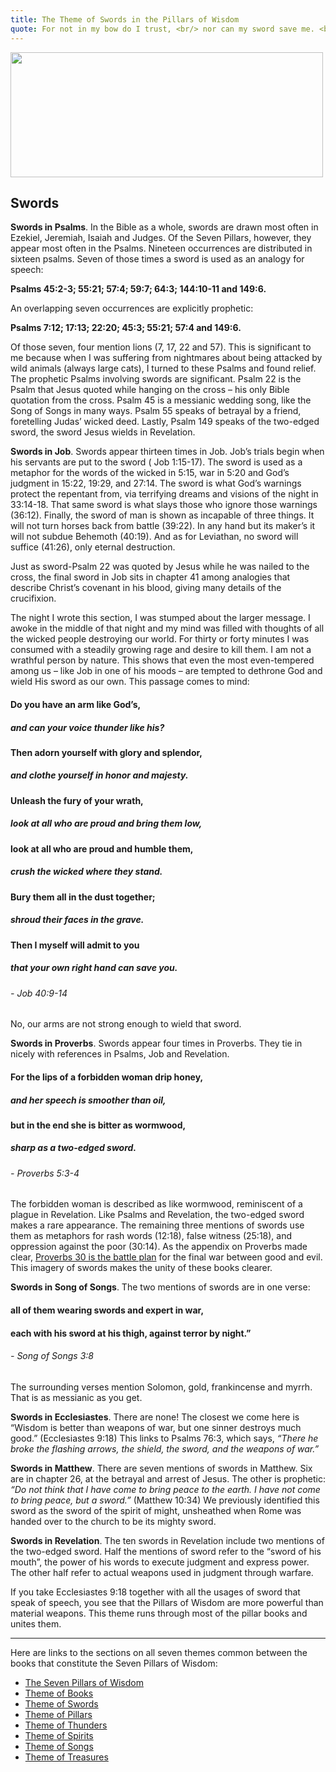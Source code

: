 ```yaml
---
title: The Theme of Swords in the Pillars of Wisdom
quote: For not in my bow do I trust, <br/> nor can my sword save me. <br/> - Psalm 44:6
---
```

<img src="images/sword.png" width="500" height="200" />

## Swords

**Swords in Psalms**. In the Bible as a whole, swords are
drawn most often in Ezekiel, Jeremiah, Isaiah and Judges.
Of the Seven Pillars, however, they appear most often in the
Psalms. Nineteen occurrences are distributed in sixteen
psalms. Seven of those times a sword is used as an analogy
for speech:

**Psalms 45:2-3; 55:21; 57:4; 59:7; 64:3; 144:10-11 and 149:6.** 

An overlapping seven occurrences are explicitly prophetic: 

**Psalms 7:12; 17:13; 22:20; 45:3; 55:21; 57:4 and 149:6.**

Of those seven, four mention lions (7, 17, 22 and 57). This is
significant to me because when I was suffering from
nightmares about being attacked by wild animals (always
large cats), I turned to these Psalms and found relief.
The prophetic Psalms involving swords are significant.
Psalm 22 is the Psalm that Jesus quoted while hanging on
the cross – his only Bible quotation from the cross. Psalm
45 is a messianic wedding song, like the Song of Songs in
many ways. Psalm 55 speaks of betrayal by a friend,
foretelling Judas’ wicked deed. Lastly, Psalm 149 speaks of
the two-edged sword, the sword Jesus wields in Revelation.

**Swords in Job**. Swords appear thirteen times in Job. Job’s
trials begin when his servants are put to the sword ( Job
1:15-17). The sword is used as a metaphor for the words of
the wicked in 5:15, war in 5:20 and God’s judgment in 15:22,
19:29, and 27:14. The sword is what God’s warnings protect
the repentant from, via terrifying dreams and visions of the
night in 33:14-18. That same sword is what slays those who
ignore those warnings (36:12). Finally, the sword of man is
shown as incapable of three things. It will not turn horses
back from battle (39:22). In any hand but its maker’s it will
not subdue Behemoth (40:19). And as for Leviathan, no
sword will suffice (41:26), only eternal destruction.

Just as sword-Psalm 22 was quoted by Jesus while he was
nailed to the cross, the final sword in Job sits in chapter 41
among analogies that describe Christ’s covenant in his
blood, giving many details of the crucifixion.

The night I wrote this section, I was stumped about the
larger message. I awoke in the middle of that night and my
mind was filled with thoughts of all the wicked people
destroying our world. For thirty or forty minutes I was
consumed with a steadily growing rage and desire to kill
them. I am not a wrathful person by nature. This shows
that even the most even-tempered among us – like Job in
one of his moods – are tempted to dethrone God and wield
His sword as our own. This passage comes to mind:

#### Do you have an arm like God’s,
##### and can your voice thunder like his?
#### Then adorn yourself with glory and splendor,
##### and clothe yourself in honor and majesty.
#### Unleash the fury of your wrath,
##### look at all who are proud and bring them low,
#### look at all who are proud and humble them,
##### crush the wicked where they stand.
#### Bury them all in the dust together;
##### shroud their faces in the grave.
#### Then I myself will admit to you
##### that your own right hand can save you.
###### - Job 40:9-14

No, our arms are not strong enough to wield that sword.

**Swords in Proverbs**. Swords appear four times in
Proverbs. They tie in nicely with references in Psalms, Job
and Revelation.

#### For the lips of a forbidden woman drip honey,
##### and her speech is smoother than oil,
#### but in the end she is bitter as wormwood,
##### sharp as a two-edged sword.
###### - Proverbs 5:3-4

The forbidden woman is described as like wormwood,
reminiscent of a plague in Revelation. Like Psalms and
Revelation, the two-edged sword makes a rare appearance.
The remaining three mentions of swords use them as
metaphors for rash words (12:18), false witness (25:18), and
oppression against the poor (30:14). As the appendix on
Proverbs made clear, [Proverbs 30 is the battle plan](./riddles-of-war.md) for the
final war between good and evil. This imagery of swords
makes the unity of these books clearer.

**Swords in Song of Songs**. The two mentions of swords are in one verse: 

#### all of them wearing swords and expert in war, 
#### each with his sword at his thigh, against terror by night.”
###### - Song of Songs 3:8

The surrounding verses mention Solomon, gold, frankincense and myrrh. 
That is as messianic as you get.

**Swords in Ecclesiastes**. There are none! The closest we
come here is “Wisdom is better than weapons of war, but
one sinner destroys much good.” (Ecclesiastes 9:18) This links
to Psalms 76:3, which says, *“There he broke the flashing arrows, the shield, the sword, and the weapons of war.”*

**Swords in Matthew**. There are seven mentions of
swords in Matthew. Six are in chapter 26, at the betrayal
and arrest of Jesus. The other is prophetic: 
*“Do not think that I have come to bring peace to the earth. I have not come to bring peace, but a sword.”* (Matthew 10:34) 
We previously identified this sword as the sword of the spirit of might,
unsheathed when Rome was handed over to the church to be its mighty sword.

**Swords in Revelation**. The ten swords in Revelation
include two mentions of the two-edged sword. Half the
mentions of sword refer to the “sword of his mouth”, the
power of his words to execute judgment and express
power. The other half refer to actual weapons used in
judgment through warfare.

If you take Ecclesiastes 9:18 together with all the usages
of sword that speak of speech, you see that the Pillars of
Wisdom are more powerful than material weapons. This
theme runs through most of the pillar books and unites
them.

<hr/>

Here are links to the sections on all seven themes common between the books that constitute the Seven Pillars of Wisdom:

  - [The Seven Pillars of Wisdom](./seven-pillars-of-wisdom.html)
  - [Theme of Books](./theme-of-books.html)
  - [Theme of Swords](./theme-of-swords.html)
  - [Theme of Pillars](./theme-of-pillars.html)
  - [Theme of Thunders](./theme-of-thunders.html)
  - [Theme of Spirits](./theme-of-spirits.html)
  - [Theme of Songs](./theme-of-songs.html)
  - [Theme of Treasures](./theme-of-treasures.html)

